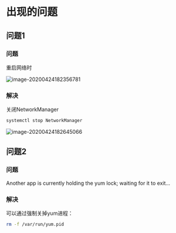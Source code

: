 # 出现的问题



## 问题1

### 问题

重启网络时

![image-20200424182356781](https://alanlee-image-bed.oss-cn-shenzhen.aliyuncs.com/note_images/20200424182357-313460.png)

### 解决

关闭NetworkManager

```sh
systemctl stop NetworkManager
```

![image-20200424182645066](E:/%E6%88%91%E7%9A%84%E5%9D%9A%E6%9E%9C%E4%BA%91/OneDrive/%E5%AD%A6%E4%B9%A0/%E7%AC%94%E8%AE%B0/%E5%9B%BE%E7%89%87/note_images/image-20200424182645066.png)





## 问题2

### 问题

Another app is currently holding the yum lock; waiting for it to exit...

### 解决

可以通过强制关掉yum进程：

```sh
rm -f /var/run/yum.pid
```

